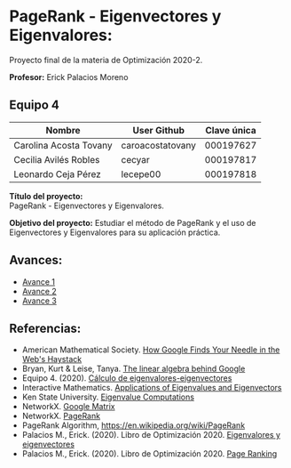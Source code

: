 # PageRank - Eigenvectores y Eigenvalores:
Proyecto final de la materia de Optimización 2020-2.

**Profesor:** Erick Palacios Moreno


## Equipo 4

| Nombre                 | User Github      | Clave única |
|------------------------|------------------|-------------|
| Carolina Acosta Tovany | caroacostatovany | 000197627   |
| Cecilia Avilés Robles  | cecyar           | 000197817   |
| Leonardo Ceja Pérez    | lecepe00         | 000197818   |


**Título del proyecto:**  
PageRank - Eigenvectores y Eigenvalores.


**Objetivo del proyecto:** 
Estudiar el método de PageRank y el uso de Eigenvectores y Eigenvalores para su aplicación práctica.


## Avances:

* [Avance 1](https://github.com/lecepe00/PageRank-eigenvectores-eigenvalores/blob/main/Avances/Avance1.md)
* [Avance 2](https://github.com/lecepe00/PageRank-eigenvectores-eigenvalores/blob/main/Avances/Avance2.md)
* [Avance 3](https://github.com/lecepe00/PageRank-eigenvectores-eigenvalores/blob/main/Avances/Avance3.md)


## Referencias:

* American Mathematical Society.  [How Google Finds Your Needle in the Web's Haystack](http://www.ams.org/publicoutreach/feature-column/fcarc-pagerank)
* Bryan, Kurt & Leise, Tanya.  [The linear algebra behind Google](https://www.rose-hulman.edu/~bryan/googleFinalVersionFixed.pdf)
* Equipo 4. (2020).  [Cálculo de eigenvalores-eigenvectores](https://github.com/optimizacion-2020-2-gh-classroom/practica-1-segunda-parte-graph-caroacostatovany)
* Interactive Mathematics.  [Applications of Eigenvalues and Eigenvectors](https://www.intmath.com/matrices-determinants/8-applications-eigenvalues-eigenvectors.php)
* Ken State University.  [Eigenvalue Computations](http://www.math.kent.edu/~reichel/courses/intr.num.comp.2/lecture21/evmeth.pdf)
* NetworkX.  [Google Matrix](https://networkx.org/documentation/stable//reference/algorithms/generated/networkx.algorithms.link_analysis.pagerank_alg.google_matrix.html#networkx.algorithms.link_analysis.pagerank_alg.google_matrix)
* NetworkX.  [PageRank](https://networkx.org/documentation/stable//reference/algorithms/generated/networkx.algorithms.link_analysis.pagerank_alg.pagerank.html)
* PageRank Algorithm, https://en.wikipedia.org/wiki/PageRank
* Palacios M., Erick. (2020).  Libro de Optimización 2020.  [Eigenvalores y eigenvectores](https://itam-ds.github.io/analisis-numerico-computo-cientifico/II.computo_matricial/2.2/Eigenvalores_y_eigenvectores.html)
* Palacios M., Erick. (2020).  Libro de Optimización 2020.  [Page Ranking](https://itam-ds.github.io/analisis-numerico-computo-cientifico/II.computo_matricial/2.3/Algoritmos_y_aplicaciones_de_eigenvalores_eigenvectores_de_una_matriz.html#aplicaciones-y-usos-page-ranking-en-un-buscador-de-paginas-web)

